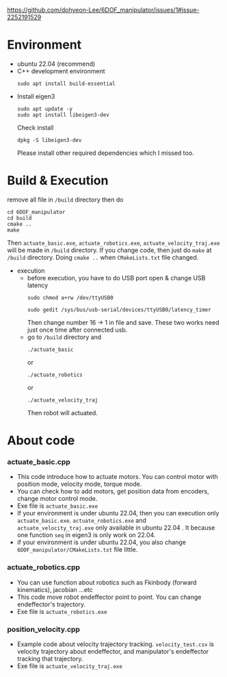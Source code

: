 https://github.com/dohyeon-Lee/6DOF_manipulator/issues/1#issue-2252191529

# Environment
* ubuntu 22.04 (recommend)
* C++ development environment
  ```
  sudo apt install build-essential
  ```
* Install eigen3
  ```
  sudo apt update -y
  sudo apt install libeigen3-dev
  ```
  Check install
  ```
  dpkg -S libeigen3-dev
  ```
  Please install other required dependencies which I missed too.

# Build & Execution
remove all file in ```/build``` directory then do
```
cd 6DOF_manipulator
cd build
cmake ..
make
```
Then ```actuate_basic.exe```, ```actuate_robotics.exe```, ```actuate_velocity_traj.exe``` will be made in ```/build``` directory.
If you change code, then just do ```make``` at ```/build``` directory. Doing ```cmake ..``` when ```CMakeLists.txt``` file changed.

* execution
  * before execution, you have to do USB port open & change USB latency
    ```
    sudo chmod a+rw /dev/ttyUSB0
    ```
    ```
    sudo gedit /sys/bus/usb-serial/devices/ttyUSB0/latency_timer
    ```
    Then change number 16 -> 1 in file and save.
    These two works need just once time after connected usb.
  * go to ```/build``` directory and
    ```
    ./actuate_basic
    ```
    or
    ```
    ./actuate_robotics
    ```
    or
    ```
    ./actuate_velocity_traj
    ```
    Then robot will actuated.
    
# About code
### actuate_basic.cpp
* This code introduce how to actuate motors. You can control motor with position mode, velocity mode, torque mode.
* You can check how to add motors, get position data from encoders, change motor control mode. 
* Exe file is ```actuate_basic.exe```
* If your environment is under ubuntu 22.04, then you can execution only ```actuate_basic.exe```. ```actuate_robotics.exe``` and ```actuate_velocity_traj.exe``` only available in ubuntu 22.04 . It because one function ```seq``` in eigen3 is only work on 22.04.
* if your environment is under ubuntu 22.04, you also change ```6DOF_manipulator/CMakeLists.txt``` file little.

### actuate_robotics.cpp
* You can use function about robotics such as Fkinbody (forward kinematics), jacobian ...etc
* This code move robot endeffector point to point. You can change endeffector's trajectory.
* Exe file is ```actuate_robotics.exe```

### position_velocity.cpp
* Example code about velocity trajectory tracking. ```velocity_test.csv``` is velocity trajectory about endeffector, and manipulator's endeffector tracking that trajectory.
* Exe file is ```actuate_velocity_traj.exe```
